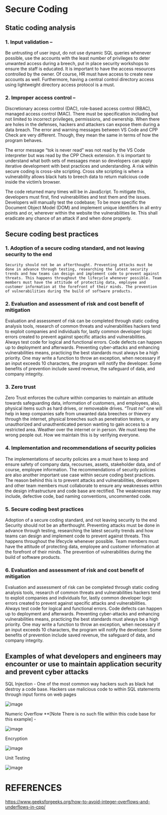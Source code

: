 # Secure Coding


## Static coding analysis
### 1.	Input validation –

Be untrusting of user input, do not use dynamic SQL queries whenever possible, use the accounts with the least number of privileges to deter unwanted access during a breech, put in place security workshops to ensure the staff is educated.
It is important to have the access resources controlled by the owner. Of course, HR must have access to create new accounts as well. Furthermore, having a central control directory access using lightweight directory access protocol is a must.

### 2.	Improper access control –
  
Discretionary access control (DAC), role-based access control (RBAC), managed access control (MAC). There must be specification including but not limited to incorrect privileges, permissions, and ownership. When there are holes in the defenses, hackers and attackers can expose them during a data breach. The error and warning messages between VS Code and CPP Check are very different. Though, they mean the same in terms of how the program behaves.
   
   The error message “tok is never read” was not read by the VS Code interpreter but was read by the CPP Check extension. It is important to understand what both sets of messages mean so developers can apply iterative development with best practices and understanding. A risk within secure coding is cross-site scripting. Cross site scripting is when a vulnerability allows black hats to breech data to return malicious code inside the victim’s browser. 
   
   The code returned many times will be in JavaScript. To mitigate this, developers must first, find vulnerabilities and test them and the issues. Developers will manually test the codebase; To be more specific the Document Object Model (DOM) and implement unique identifiers in all entry points and or, wherever within the website the vulnerabilities lie. This shall eradicate any chance of an attack if and when done properly. 


## Secure coding best practices

 ### 1. Adoption of a secure coding standard, and not leaving security to the end
 
	Security should not be an afterthought. Preventing attacks must be done in advance through testing, researching the latest security trends and how teams can design and implement code to prevent against threats. This happens throughout the lifecycle whenever possible. Team members must have the attitude of protecting data, employee and customer information at the forefront of their minds. The prevention of vulnerabilities during the build of software products. 

### 2. Evaluation and assessment of risk and cost benefit of mitigation
Evaluation and assessment of risk can be completed through static coding analysis tools, research of common threats and vulnerabilities hackers tend to exploit companies and individuals for, lastly common developer logic errors created to prevent against specific attacks and vulnerabilities. Always test code for logical and functional errors. Code defects can happen up to deployment and afterwards. Preventing cyber-attacks and enhancing vulnerabilities means, practicing the best standards must always be a high priority. One may write a function to throw an exception, when necessary if an input exceeds 10 characters, the program will notify the developer. Some benefits of prevention include saved revenue, the safeguard of data, and company integrity. 

### 3. Zero trust
Zero Trust enforces the culture within companies to maintain an attitude towards safeguarding data, information of customers, and employees, also, physical items such as hard drives, or removeable drives. “Trust no” one will help in keep companies safe from unwanted data breeches or thievery through the internet, physical breeches such as penetration testers, or any unauthorized and unauthenticated person wanting to gain access to a restricted area. Weather over the internet or in person. We must keep the wrong people out. How we maintain this is by verifying everyone. 

### 4. Implementation and recommendations of security policies
The implementations of security policies are a must have to keep and ensure safety of company data, recourses, assets, stakeholder data, and of course, employee information. The recommendations of security policies are also another important use case within secure coding best practices. The reason behind this is to prevent attacks and vulnerabilities, developers and other team members must collaborate to ensure any weaknesses within the design infrastructure and code base are rectified. The weaknesses may include, defective code, bad naming conventions, uncommented code.

### 5. Secure coding best practices
Adoption of a secure coding standard, and not leaving security to the end
	Security should not be an afterthought. Preventing attacks must be done in advance through testing, researching the latest security trends and how teams can design and implement code to prevent against threats. This happens throughout the lifecycle whenever possible. Team members must have the attitude of protecting data, employee and customer information at the forefront of their minds. The prevention of vulnerabilities during the build of software products. 

### 6. Evaluation and assessment of risk and cost benefit of mitigation
Evaluation and assessment of risk can be completed through static coding analysis tools, research of common threats and vulnerabilities hackers tend to exploit companies and individuals for, lastly common developer logic errors created to prevent against specific attacks and vulnerabilities. Always test code for logical and functional errors. Code defects can happen up to deployment and afterwards. Preventing cyber-attacks and enhancing vulnerabilities means, practicing the best standards must always be a high priority. One may write a function to throw an exception, when necessary if an input exceeds 10 characters, the program will notify the developer. Some benefits of prevention include saved revenue, the safeguard of data, and company integrity. 

## Examples of what developers and engineers may encounter or use to maintain application security and prevent cyber attacks

SQL Injection - One of the most common way hackers such as black hat destroy a code base. Hackers use malicious code to within SQL statements through input forms on web pages 

![image](https://github.com/user-attachments/assets/56cc96af-ed2c-436e-90a8-9d24dcb3911d)

Numeric Overflow **[Note There is no such file within this code base for this example] - 

![image](https://github.com/user-attachments/assets/5fbf3e48-a105-4479-acb2-332b6710cba4)

Encryption

![image](https://github.com/user-attachments/assets/8da31de8-9dc7-4a97-8450-755d247e997c)

Unit Testing 

![image](https://github.com/user-attachments/assets/6e90fe7a-4216-4601-9051-bb207a854b8d)


# REFERENCES
https://www.geeksforgeeks.org/how-to-avoid-integer-overflows-and-underflows-in-cpp/



